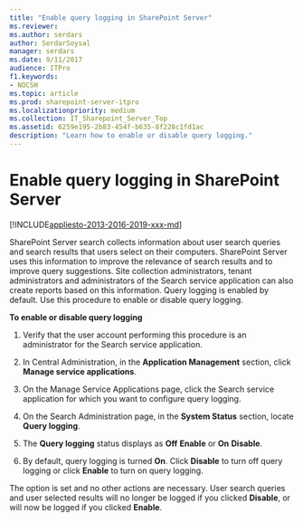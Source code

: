 ```yaml
---
title: "Enable query logging in SharePoint Server"
ms.reviewer: 
ms.author: serdars
author: SerdarSoysal
manager: serdars
ms.date: 9/11/2017
audience: ITPro
f1.keywords:
- NOCSH
ms.topic: article
ms.prod: sharepoint-server-itpro
ms.localizationpriority: medium
ms.collection: IT_Sharepoint_Server_Top
ms.assetid: 6259e195-2b83-454f-b635-8f228c1fd1ac
description: "Learn how to enable or disable query logging."
---
```


# Enable query logging in SharePoint Server

[!INCLUDE[appliesto-2013-2016-2019-xxx-md](../includes/appliesto-2013-2016-2019-xxx-md.md)] 
  
SharePoint Server search collects information about user search queries and search results that users select on their computers. SharePoint Server uses this information to improve the relevance of search results and to improve query suggestions. Site collection administrators, tenant administrators and administrators of the Search service application can also create reports based on this information. Query logging is enabled by default. Use this procedure to enable or disable query logging.
  
 **To enable or disable query logging**
  
1. Verify that the user account performing this procedure is an administrator for the Search service application.
    
2. In Central Administration, in the **Application Management** section, click **Manage service applications**.
    
3. On the Manage Service Applications page, click the Search service application for which you want to configure query logging.
    
4. On the Search Administration page, in the **System Status** section, locate **Query logging**.
    
5. The **Query logging** status displays as **Off** **Enable** or **On** **Disable**. 
    
6. By default, query logging is turned **On**. Click **Disable** to turn off query logging or click **Enable** to turn on query logging. 
    
The option is set and no other actions are necessary. User search queries and user selected results will no longer be logged if you clicked **Disable**, or will now be logged if you clicked **Enable**. 
  


